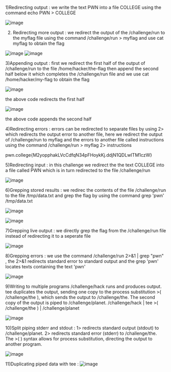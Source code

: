 1)Redirecting output
: we write the text PWN into a file COLLEGE using the command echo PWN > COLLEGE 

![image](https://github.com/user-attachments/assets/dc0017ee-8d6e-438b-ae0f-a3c8d76e4cd3)

2) Redirecting more output
: we redirect the output of the /challenge/run to the myflag file using the command /challenge/run > myflag and use cat myflag to obtain the flag

![image](https://github.com/user-attachments/assets/00ad115f-d076-4463-9d6a-38fffdb163cd)
![image](https://github.com/user-attachments/assets/5ac0ba0d-89a2-4b8e-bf36-1c1e43798efa)

3)Appending output
: first we redirect the first half of the output of /challenge/run to the file /home/hacker/the-flag then append the second half below it which completes the /challenge/run file
and we use cat /home/hacker/my-flag to obtain the flag

![image](https://github.com/user-attachments/assets/3caf8abc-2414-4f61-9976-307a36f41a8e)

the above code redirects the first half

![image](https://github.com/user-attachments/assets/f7062bbf-03cf-4df4-92c8-dba9ba88757a)

the above code appends the second half


4)Redirecting errors
: errors can be redirected to separate files by using 2> which redirects the output error to another file, here we redirect the output of /challenge/run to myflag and the errors to 
another file called instructions using the command /challenge/run > myflag 2> instructions

pwn.college{M2yopphakLVcCdfqN34pFHoykKj.ddjN1QDLwITM1czW}

5)Redirecting input
: in this challenge we redirect the the text COLLEGE into a file called PWN which is in turn redirected to the file /challenge/run

![image](https://github.com/user-attachments/assets/935b7f6f-fbce-4116-becb-94b897e37035)

6)Grepping stored results
: we redirec the contents of the file /challenge/run to the file /tmp/data.txt and grep the flag by using the command grep 'pwn' /tmp/data.txt 

![image](https://github.com/user-attachments/assets/ef3b10c7-1d58-4af3-9e12-f979272ce19a)

![image](https://github.com/user-attachments/assets/dcd2e961-1a6f-4d0b-85fe-6cded7dd2bfd)

7)Grepping live output
: we directly grep the flag from the /challenge/run file instead of redirecting it to a seperate file

![image](https://github.com/user-attachments/assets/ec7ac525-250f-486e-ac7b-4e84f4337411)

8)Grepping errors
: we use the command /challenge/run 2>&1 | grep "pwn" , the 2>&1 redirects standard error to standard output and the grep 'pwn' locates texts containing the text 'pwn'

![image](https://github.com/user-attachments/assets/e0dcf361-c577-43f1-941b-b13c62f00a8f)

9)Writing to multiple programs
/challenge/hack runs and produces output.
tee duplicates the output, sending one copy to the process substitution >( /challenge/the ), which sends the output to /challenge/the.
The second copy of the output is piped to /challenge/planet.
/challenge/hack | tee >( /challenge/the ) | /challenge/planet

![image](https://github.com/user-attachments/assets/3109670e-4ddc-4162-8932-7585984c0926)

10)Split piping stderr and stdout
: 1> redirects standard output (stdout) to /challenge/planet.
2> redirects standard error (stderr) to /challenge/the.
The >( ) syntax allows for process substitution, directing the output to another program.

![image](https://github.com/user-attachments/assets/f986e228-4018-4bb3-b557-40e951411c78)

11)Duplicating piped data with tee
: 
![image](https://github.com/user-attachments/assets/4be6d750-6f93-4977-be22-53e5fda4c3ed)














